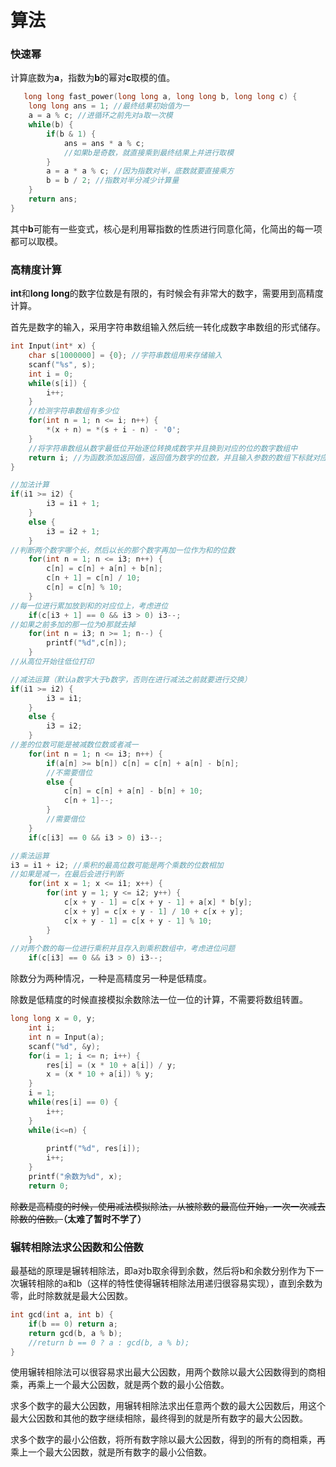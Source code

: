 # 算法

### 快速幂

计算底数为**a**，指数为**b**的幂对**c**取模的值。

~~~c
   long long fast_power(long long a, long long b, long long c) {
    long long ans = 1; //最终结果初始值为一
    a = a % c; //进循环之前先对a取一次模
    while(b) {
        if(b & 1) {
            ans = ans * a % c;
            //如果b是奇数，就直接乘到最终结果上并进行取模
        }
        a = a * a % c; //因为指数对半，底数就要直接乘方
        b = b / 2; //指数对半分减少计算量
    }
    return ans;
}
~~~

其中**b**可能有一些变式，核心是利用幂指数的性质进行同意化简，化简出的每一项都可以取模。

### 高精度计算

**int**和**long long**的数字位数是有限的，有时候会有非常大的数字，需要用到高精度计算。

首先是数字的输入，采用字符串数组输入然后统一转化成数字串数组的形式储存。

~~~c
int Input(int* x) {
	char s[1000000] = {0}; //字符串数组用来存储输入
	scanf("%s", s);
	int i = 0;
	while(s[i]) {
		i++;
	}
	//检测字符串数组有多少位
	for(int n = 1; n <= i; n++) {
		*(x + n) = *(s + i - n) - '0';
	}
	//将字符串数组从数字最低位开始逐位转换成数字并且换到对应的位的数字数组中
	return i; //为函数添加返回值，返回值为数字的位数，并且输入参数的数组下标就对应位数
}
~~~

~~~c
//加法计算
if(i1 >= i2) {
		i3 = i1 + 1;
	}
	else {
		i3 = i2 + 1;
	}
//判断两个数字哪个长，然后以长的那个数字再加一位作为和的位数
	for(int n = 1; n <= i3; n++) {
		c[n] = c[n] + a[n] + b[n];
		c[n + 1] = c[n] / 10;
		c[n] = c[n] % 10; 
	}
//每一位进行累加放到和的对应位上，考虑进位
	if(c[i3 + 1] == 0 && i3 > 0) i3--;
//如果之前多加的那一位为0那就去掉
	for(int n = i3; n >= 1; n--) {
		printf("%d",c[n]);
	}
//从高位开始往低位打印
~~~

~~~c
//减法运算（默认a数字大于b数字，否则在进行减法之前就要进行交换）
if(i1 >= i2) {
		i3 = i1;
	}
	else {
		i3 = i2;
	}
//差的位数可能是被减数位数或者减一
	for(int n = 1; n <= i3; n++) {
		if(a[n] >= b[n]) c[n] = c[n] + a[n] - b[n];
        //不需要借位
		else {
			c[n] = c[n] + a[n] - b[n] + 10;
			c[n + 1]--;
		}
        //需要借位
	}
	if(c[i3] == 0 && i3 > 0) i3--;
~~~

~~~c
//乘法运算
i3 = i1 + i2; //乘积的最高位数可能是两个乘数的位数相加
//如果是减一，在最后会进行判断
	for(int x = 1; x <= i1; x++) {
		for(int y = 1; y <= i2; y++) {
			c[x + y - 1] = c[x + y - 1] + a[x] * b[y];
			c[x + y] = c[x + y - 1] / 10 + c[x + y];
			c[x + y - 1] = c[x + y - 1] % 10;
		}
	}
//对两个数的每一位进行乘积并且存入到乘积数组中，考虑进位问题
	if(c[i3] == 0 && i3 > 0) i3--;
~~~

除数分为两种情况，一种是高精度另一种是低精度。

除数是低精度的时候直接模拟余数除法一位一位的计算，不需要将数组转置。

~~~c
long long x = 0, y;
	int i;
	int n = Input(a);
	scanf("%d", &y);
	for(i = 1; i <= n; i++) {
		res[i] = (x * 10 + a[i]) / y;
		x = (x * 10 + a[i]) % y;
	}
	i = 1;
	while(res[i] == 0) {
		i++;
	}
	while(i<=n) {
		
		printf("%d", res[i]);
		i++;
	}
	printf("余数为%d", x);
	return 0;
~~~

~~除数是高精度的时候，使用减法模拟除法，从被除数的最高位开始，一次一次减去除数的倍数。~~**（太难了暂时不学了）**

### 辗转相除法求公因数和公倍数

最基础的原理是辗转相除法，即a对b取余得到余数，然后将b和余数分别作为下一次辗转相除的a和b（这样的特性使得辗转相除法用递归很容易实现），直到余数为零，此时除数就是最大公因数。

~~~c
int gcd(int a, int b) {
    if(b == 0) return a;
    return gcd(b, a % b);
    //return b == 0 ? a : gcd(b, a % b); 
}
~~~

使用辗转相除法可以很容易求出最大公因数，用两个数除以最大公因数得到的商相乘，再乘上一个最大公因数，就是两个数的最小公倍数。

求多个数字的最大公因数，用辗转相除法求出任意两个数的最大公因数后，用这个最大公因数和其他的数字继续相除，最终得到的就是所有数字的最大公因数。

求多个数字的最小公倍数，将所有数字除以最大公因数，得到的所有的商相乘，再乘上一个最大公因数，就是所有数字的最小公倍数。

